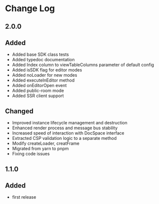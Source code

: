 # Change Log

## 2.0.0
## Added
- Added base SDK class tests
- Added typedoc documentation
- Added Index column to viewTableColumns parameter of default config
- Added isSDK flag for editor modes
- Added noLoader for new modes
- Added executeInEditor method
- Added onEditorOpen event
- Added public-room mode
- Added SSR client support

## Changed
- Improved instance lifecycle management and destruction
- Enhanced render process and message bus stability
- Increased speed of interaction with DocSpace interface
- Extracted CSP validation logic to a separate method
- Modify createLoader, creatFrame
- Migrated from yarn to pnpm
- Fixing code issues

## 1.1.0
## Added
- first release
